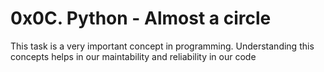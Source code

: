 # 0x0C. Python - Almost a circle
This task is a very important concept in 
programming. Understanding this concepts helps
in our maintability and reliability in our code
